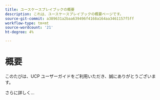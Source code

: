 ```yaml
---
title: ユースケースプレイブックの概要
description: これは、ユースケースプレイブックの概要ページです。
source-git-commit: a389631a2baa639496f4168a164aa3461157f5ff
workflow-type: tm+mt
source-wordcount: '21'
ht-degree: 4%

---
```



# 概要

このたびは、UCP ユーザーガイドをご利用いただき、誠にありがとうございます。

さらに詳しく…

<!--
This is the landing page of the user guide. It should be the first list item in the TOC.md file.

See other user landing pages to get ideas.
-->
